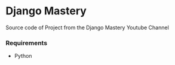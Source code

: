 # Django Mastery

Source code of Project from the Django Mastery Youtube Channel

### Requirements

- Python
